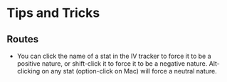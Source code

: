 # Tips and Tricks

## Routes
- You can click the name of a stat in the IV tracker to force it to be a positive nature, or shift-click it to force it to be a negative nature. Alt-clicking on any stat (option-click on Mac) will force a neutral nature.